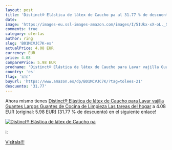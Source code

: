 ```yaml
---
layout: post
title: 'Distinct® Elástica de látex de Caucho pa al 31.77 % de descuento'
date: 
image: 'https://images-eu.ssl-images-amazon.com/images/I/51Ukx-xX-oL._SL200_.jpg'
comments: true
category: ofertas
author: ring
slug: 'B01MCVJC7K-es'
actualPrice: 4.08 EUR
currency: EUR
price: 4.08
comparePrice: 5.98 EUR
prodname: 'Distinct® Elástica de látex de Caucho para Lavar vajilla Guantes Largos Guantes de Cocina de Limpieza Las tareas del hogar'
country: 'es'
flag: '🇪🇸'
buyurl: 'https://www.amazon.es/dp/B01MCVJC7K/?tag=tolees-21'
descuento: '31.77'
---
```


Ahora mismo tienes [Distinct® Elástica de látex de Caucho para Lavar vajilla Guantes Largos Guantes de Cocina de Limpieza Las tareas del hogar](https://www.amazon.es/dp/B01MCVJC7K/?tag=tolees-21) a 4.08 EUR (original: 5.98 EUR) (31.77 %  de descuento) en el siguiente enlace!

[![Distinct® Elástica de látex de Caucho pa](https://images-eu.ssl-images-amazon.com/images/I/51Ukx-xX-oL._SL200_.jpg)](https://www.amazon.es/dp/B01MCVJC7K/?tag=tolees-21)

ℹ️:


[Visítala!!!](https://www.amazon.es/dp/B01MCVJC7K/?tag=tolees-21)
